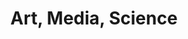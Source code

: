 ---
title: |
  Art, Media, Science
ongoing: false
years: August 2022
links:
  - www: https://artmediascience.com/
description: >
  with [michael fehrenbach](https://michaelfehrenbach.com/), i designed and built a website for chris mcglinchey, a former senior conservator at MoMA.
---